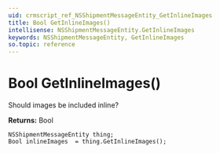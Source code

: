 ```yaml
---
uid: crmscript_ref_NSShipmentMessageEntity_GetInlineImages
title: Bool GetInlineImages()
intellisense: NSShipmentMessageEntity.GetInlineImages
keywords: NSShipmentMessageEntity, GetInlineImages
so.topic: reference
---
```


# Bool GetInlineImages()

Should images be included inline?

**Returns:** Bool

```crmscript
NSShipmentMessageEntity thing;
Bool inlineImages  = thing.GetInlineImages();
```

